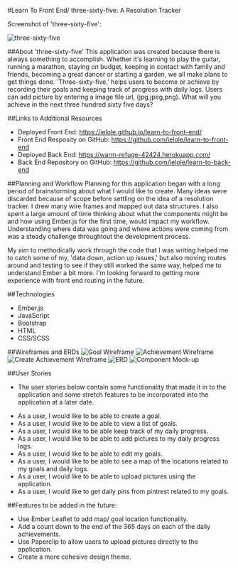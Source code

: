 #Learn To Front End/ three-sixty-five: A Resolution Tracker

Screenshot of 'three-sixty-five':

![three-sixty-five](http://i.imgur.com/wOE2cPr.png)

##About 'three-sixty-five'
  This application was created because there is always something to accomplish. Whether it's
  learning to play the guitar, running a marathon, staying on budget, keeping in contact with
  family and friends, becoming a great dancer or starting a garden, we all make plans to get
  things done. 'Three-sixty-five,' helps users to become or achieve by recording their goals
  and keeping track of progress with daily logs. Users can add picture by entering a image file
  url, (jpg,jpeg,png). What will you achieve in the next three hundred sixty five days?


##Links to Additional Resources
* Deployed Front End: https://ielole.github.io/learn-to-front-end/
* Front End Resposity on GitHub: https://github.com/ielole/learn-to-front-end
* Deployed Back End: https://warm-refuge-42424.herokuapp.com/
* Back End Repository on GitHub: https://github.com/ielole/learn-to-back-end


##Planning and Workflow
  Planning for this application began with a long period of brainstorming about what I
  would like to create. Many ideas were discarded because of scope before settling on
  the idea of a resolution tracker. I drew many wire frames and mapped out data structures.
  I also spent a large amount of time thinking about what the components might be and how
  using Ember.js for the first time, would impact my workflow. Understanding
  where data was going and where actions were coming from was a steady challenge throughtout
  the development process.

  My aim to methodically work through the code that I was writing helped me to catch some of my,
  'data down, action up issues,' but also moving routes around and testing to see if they
  still worked the same way, helped me to understand Ember a bit more. I'm looking forward to
  getting more experience with front end routing in the future.


##Technologies
  * Ember.js
  * JavaScript
  * Bootstrap
  * HTML
  * CSS/SCSS


##Wireframes and ERDs
![Goal Wireframe](http://i.imgur.com/a8bMlei.jpg?1)
![Achievement Wireframe](http://i.imgur.com/rT2XZRo.jpg?1)
![Create Achievement Wireframe](http://i.imgur.com/53b3SeM.jpg?1)
![ERD](http://i.imgur.com/MpE6ARs.jpg)
![Component Mock-up](http://i.imgur.com/VbZzWZH.jpg?1)


##User Stories
* The user stories below contain some functionality that made it in to the application
and some stretch features to be incorporated into the application at a later date.

- As a user, I would like to be able to create a goal.
- As a user, I would like to be able to view a list of goals.
- As a user, I would like to be able keep track of my daily progress.
- As a user, I would like to be able to add pictures to my daily progress logs.
- As a user, I would like to be able to edit my goals.
- As a user, I would like to be able to see a map of the locations related to my goals
and daily logs.
- As a user, I would like to be able to upload pictures using the application.
- As a user, I would like to get daily pins from pintrest related to my goals.

##Features to be added in the future:
- Use Ember Leaflet to add map/ goal location functionality.
- Add a count down to the end of the 365 days on each of the daily achievements.
- Use Paperclip to allow users to upload pictures directly to the application.
- Create a more cohesive design theme.
